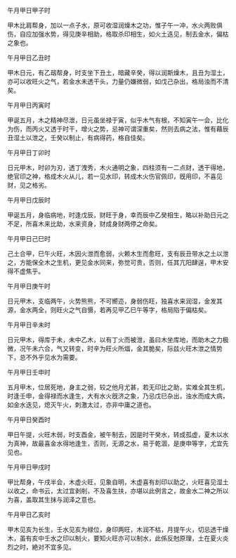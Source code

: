午月甲日甲子时

甲木比肩帮身，加以一点子水，原可收湿润燥木之功，惟子午一冲，水火两败俱伤，自应加强水势，得见庚辛相助，格取杀印相生，如火土迭见，制去金水，偏枯之象也。

午月甲日乙丑时

甲木日元，有乙刼帮身，时支坐下丑土，暗藏辛癸，得以润斯燥木，且丑为湿土，亦可以收旺火之气，若金水未透干头，力量仍嫌微弱，如戊己杂出，格局浊而不清矣。

午月甲日丙寅时

甲诞五月，木之精神尽泄，日元虽坐禄于寅，似乎木气有根，不知寅午一会，比化为伤，而丙火又透于时干，增火之势，忌神可谓深重矣，然则去病之法，惟有藉辰丑湿土以泄之，壬癸以制止，有病得药，格自佳矣。

午月甲日丁卯时

日元甲木，时卯为刃，透丁洩秀，木火通明之象，四柱须有一二点财，透干得地，绝官印之神，格成木火从儿，若一见水印，转成木火伤官佩印，旣用印，不喜见财，见之格劣。

午月甲日戊辰时

甲诞五月，身临病地，时逢戊辰，财旺于身，幸而辰中乙癸相生，略以补助日元之不足，所喜木来比助，水来资身，财成身财两停之命矣。

午月甲日己巳时

己土合甲，巳午火旺，木因火泄而愈弱，火赖木生而愈旺，支有辰丑带水之土以泄之，方能保全木之生机，更见金水同来，弥觉可贵，否则，任其亢阳肆逞，甲木安得不虚焦乎。

午月甲日庚午时

日元甲木，支临两午，火势熊熊，不可嚮迩，身弱伤旺，独喜水来润湿，金发其源，金水两全，则旺火之气自慑，若再见甲乙巳午等字，格局陷于偏枯矣。

午月甲日辛未时

日元甲木，得库于未，未中乙木，以有丁火而被泄，虽曰木坐库地，而助木之力极微，况午未六合，气又转变，时辛为旺火所煏，金其脆矣，际兹火旺木泄之情势下，总不外乎见水为需要。

午月甲日壬申时

五月甲木，位居死地，身主之弱，较之他月尤甚，若无印比之助，实难全其生机，时逢壬申，金得禄而水逢生，大有水火旣济之象，乃忌戊巳杂出，浊水而成大病，如金水迭见，熄灭午火，刺激太过，亦非中庸之道也。

午月甲日癸酉时

甲日午提，火旺木弱，时支酉金，被午制去，因是时干癸水，转成孤虚，夏木以水为真神，故最喜金水得地逢生，否则，无源之水，易于乾涸，是庚申等字，尤宜先见也。

午月甲日甲戌时

甲比帮身，午戌半会，木虚火旺，见象自明，木虚喜有刦印以助之，火旺喜见湿土以收之，命书云，太过宜剥削，不及喜生扶，亦堪以此例言之，故金水二神之所以为喜，盖取其生抹与润泽之意也。

午月甲日乙亥时

甲木见亥为长生，壬水见亥为禄位，身印两旺，木润不枯，月提午火，切忌透干燥木，虽有亥中壬水之印以制火，要知火旺亦可以制水，此係反尅原理，土在夏火炎烈之时，絶对不宜多见。

